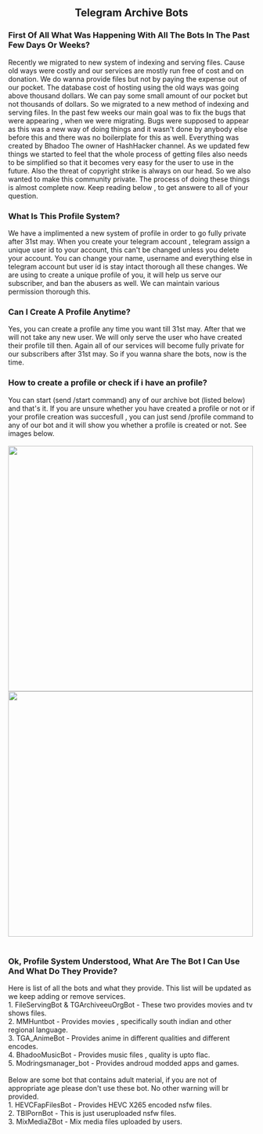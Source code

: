 <h2 align="center">Telegram Archive Bots</h2></center> 

<h3>First Of All What Was Happening With All The Bots In The Past Few Days Or Weeks?</h3>
Recently we migrated to new system of indexing and serving files. Cause old ways were costly and our services are mostly run free of cost and on donation. We do wanna provide files but not by paying the expense out of our pocket. The database cost of hosting using the old ways was going above thousand dollars. We can pay some small amount of our pocket but not thousands of dollars. So we migrated to a new method of indexing and serving files. In the past few weeks our main goal was to fix the bugs that were appearing , when we were migrating. Bugs were supposed to appear as this was a new way of doing things and it wasn't done by anybody else before this and there was no boilerplate for this as well. Everything was created by Bhadoo The owner of HashHacker channel. As we updated few things we started to feel that the whole process of getting files also needs to be simplified so that it becomes very easy for the user to use in the future. Also the threat of copyright strike is always on our head. So we also wanted to make this community private. The process of doing these things is almost complete now. Keep reading below , to get answere to all of your question. 
<br />
<h3>What Is This Profile System?</h3>
We have a implimented a new system of profile in order to go fully private after 31st may. When you create your telegram account , telegram assign a unique user id to your account, this can't be changed unless you delete your account. You can change your name, username and everything else in telegram account but user id is stay intact thorough all these changes. We are using to create a unique profile of you, it will help us serve our subscriber, and ban the abusers as well. We can maintain various permission thorough this. 
<br />
<h3>Can I Create A Profile Anytime?</h3>
Yes, you can create a profile any time you want till 31st may. After that we will not take any new user. We will only serve the user who have created their profile till then. Again all of our services will become fully private for our subscribers after 31st may. So if you wanna share the bots, now is the time.
<h3>How to create a profile or check if i have an profile?</h3>
You can start (send /start command) any of our archive bot (listed below) and that's it. If you are unsure whether you have created a profile or not or if your profile creation was succesfull , you can just send /profile command to any of our bot and it will show you whether a profile is created or not. See images below. <br />
<br />
<img src="https://github.com/erroratservice/faqs/assets/110653823/1c783c78-2374-4d1e-a1b1-e66784030405" width="500">
<br />
<img src="https://github.com/erroratservice/faqs/assets/110653823/62c5354a-f9b3-482c-9b04-0e4622d546ce" width="500">
<br />
<br />
<h3>Ok, Profile System Understood, What Are The Bot I Can Use And What Do They Provide?</h3>
Here is list of all the bots and what they provide. This list will be updated as we keep adding or remove services.
<br />
1. FileServingBot & TGArchiveeuOrgBot - These two provides movies and tv shows files.<br />
2. MMHuntbot - Provides movies , specifically south indian and other regional language.<br />
3. TGA_AnimeBot - Provides anime in different qualities and different encodes.<br />
4. BhadooMusicBot - Provides music files , quality is upto flac.<br />
5. Modringsmanager_bot - Provides androud modded apps and games.<br />
<br />
Below are some bot that contains adult material, if you are not of appropriate age please don't use these bot. No other warning will br provided. <br />
1. HEVCFapFilesBot - Provides HEVC X265 encoded nsfw files.<br />
2. TBIPornBot - This is just useruploaded nsfw files.<br />
3. MixMediaZBot - Mix media files uploaded by users.<br />
